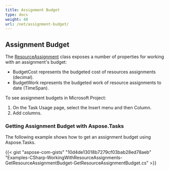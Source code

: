```yaml
---
title: Assignment Budget
type: docs
weight: 40
url: /net/assignment-budget/
---
```


## **Assignment Budget**
The [ResourceAssignment]() class exposes a number of properties for working with an assignment's budget:

- BudgetCost represents the budgeted cost of resources assignments (decimal).
- BudgetWork represents the budgeted work of resource assignments to date (TimeSpan).

To see assignment budgets in Microsoft Project:

1. On the Task Usage page, select the Insert menu and then Column.
1. Add columns.
### **Getting Assignment Budget with Aspose.Tasks**
The following example shows how to get an assignment budget using Aspose.Tasks.



{{< gist "aspose-com-gists" "10d4de13018b7279cf03bab28ed78aeb" "Examples-CSharp-WorkingWithResourceAssignments-GetResourceAssignmentBudget-GetResourceAssignmentBudget.cs" >}}
